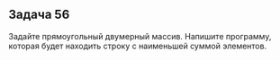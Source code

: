## Задача 56
Задайте прямоугольный двумерный массив. Напишите программу, которая будет находить строку с наименьшей суммой элементов.